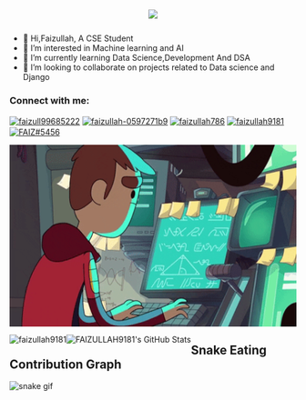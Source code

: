 
<h1 align="center">
  <a href="https://git.io/typing-svg">
    <img src="https://readme-typing-svg.herokuapp.com?lines=Hi+%F0%9F%91%8B%2C+I'm+Faizullah...;A+CSE+Student...;Nice+to+meet+you&center=true&size=30">
  </a>
</h1>



- 👋 Hi,Faizullah, A CSE Student
- 👀 I’m interested in Machine learning and AI
- 🌱 I’m currently learning Data Science,Development And DSA
- 💞️ I’m looking to collaborate on projects related to Data science and Django

<h3 align="left">Connect with me:</h3>
<p align="left">
<a href="https://twitter.com/faizull99685222" target="blank"><img align="center" src="https://raw.githubusercontent.com/rahuldkjain/github-profile-readme-generator/master/src/images/icons/Social/twitter.svg" alt="faizull99685222" height="30" width="40" /></a>
<a href="https://linkedin.com/in/faizullah-0597271b9" target="blank"><img align="center" src="https://raw.githubusercontent.com/rahuldkjain/github-profile-readme-generator/master/src/images/icons/Social/linked-in-alt.svg" alt="faizullah-0597271b9" height="30" width="40" /></a>
<a href="https://kaggle.com/faizullah786" target="blank"><img align="center" src="https://raw.githubusercontent.com/rahuldkjain/github-profile-readme-generator/master/src/images/icons/Social/kaggle.svg" alt="faizullah786" height="30" width="40" /></a>
<a href="https://www.hackerrank.com/faizullah9181" target="blank"><img align="center" src="https://raw.githubusercontent.com/rahuldkjain/github-profile-readme-generator/master/src/images/icons/Social/hackerrank.svg" alt="faizullah9181" height="30" width="40" /></a>
<a href="https://discord.gg/FAIZ#5456" target="blank"><img align="center" src="https://raw.githubusercontent.com/rahuldkjain/github-profile-readme-generator/master/src/images/icons/Social/discord.svg" alt="FAIZ#5456" height="30" width="40" /></a>
</p>

<img align="center" alt="GIF" src="https://github.com/Faizullah9181/Faizullah9181/blob/main/image.gif" width="560" height="320" style="max-width: 100%;">





<p><img align="left" src="https://github-readme-stats.vercel.app/api/top-langs?username=faizullah9181&theme=tokyonight&show_icons=true&locale=en&layout=compact" alt="faizullah9181" /></p>
<a href="https://awesome-github-stats.azurewebsites.net/index.html??cardType=github&theme=ocean-dark">
<p> <img align="left" alt="FAIZULLAH9181's GitHub Stats" src="https://awesome-github-stats.azurewebsites.net/user-stats/FAIZULLAH9181?cardType=github&theme=ocean-dark" /> </a></p>

## Snake Eating Contribution Graph
![snake gif](https://github.com/YOUR_USERNAME/YOUR_USERNAME/blob/output/github-contribution-grid-snake.gif)
